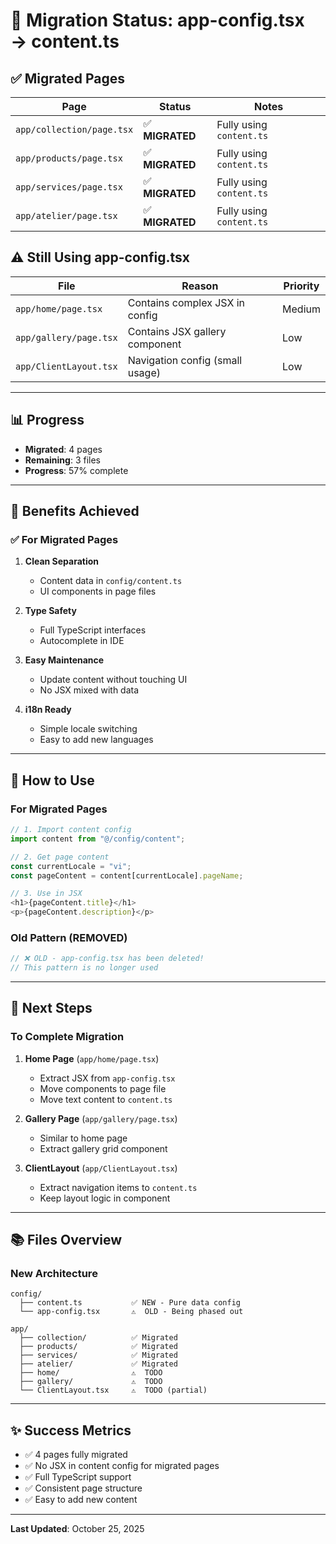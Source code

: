 # 🔄 Migration Status: app-config.tsx → content.ts

## ✅ Migrated Pages

| Page                      | Status          | Notes                    |
| ------------------------- | --------------- | ------------------------ |
| `app/collection/page.tsx` | ✅ **MIGRATED** | Fully using `content.ts` |
| `app/products/page.tsx`   | ✅ **MIGRATED** | Fully using `content.ts` |
| `app/services/page.tsx`   | ✅ **MIGRATED** | Fully using `content.ts` |
| `app/atelier/page.tsx`    | ✅ **MIGRATED** | Fully using `content.ts` |

## ⚠️ Still Using app-config.tsx

| File                   | Reason                          | Priority |
| ---------------------- | ------------------------------- | -------- |
| `app/home/page.tsx`    | Contains complex JSX in config  | Medium   |
| `app/gallery/page.tsx` | Contains JSX gallery component  | Low      |
| `app/ClientLayout.tsx` | Navigation config (small usage) | Low      |

---

## 📊 Progress

- **Migrated**: 4 pages
- **Remaining**: 3 files
- **Progress**: 57% complete

---

## 🎯 Benefits Achieved

### ✅ For Migrated Pages

1. **Clean Separation**
   - Content data in `config/content.ts`
   - UI components in page files
2. **Type Safety**
   - Full TypeScript interfaces
   - Autocomplete in IDE
3. **Easy Maintenance**

   - Update content without touching UI
   - No JSX mixed with data

4. **i18n Ready**
   - Simple locale switching
   - Easy to add new languages

---

## 📝 How to Use

### For Migrated Pages

```typescript
// 1. Import content config
import content from "@/config/content";

// 2. Get page content
const currentLocale = "vi";
const pageContent = content[currentLocale].pageName;

// 3. Use in JSX
<h1>{pageContent.title}</h1>
<p>{pageContent.description}</p>
```

### Old Pattern (REMOVED)

```typescript
// ❌ OLD - app-config.tsx has been deleted!
// This pattern is no longer used
```

---

## 🚀 Next Steps

### To Complete Migration

1. **Home Page** (`app/home/page.tsx`)

   - Extract JSX from `app-config.tsx`
   - Move components to page file
   - Move text content to `content.ts`

2. **Gallery Page** (`app/gallery/page.tsx`)
   - Similar to home page
   - Extract gallery grid component
3. **ClientLayout** (`app/ClientLayout.tsx`)
   - Extract navigation items to `content.ts`
   - Keep layout logic in component

---

## 📚 Files Overview

### New Architecture

```
config/
  ├── content.ts           ✅ NEW - Pure data config
  └── app-config.tsx       ⚠️  OLD - Being phased out

app/
  ├── collection/          ✅ Migrated
  ├── products/            ✅ Migrated
  ├── services/            ✅ Migrated
  ├── atelier/             ✅ Migrated
  ├── home/                ⚠️  TODO
  ├── gallery/             ⚠️  TODO
  └── ClientLayout.tsx     ⚠️  TODO (partial)
```

---

## ✨ Success Metrics

- ✅ 4 pages fully migrated
- ✅ No JSX in content config for migrated pages
- ✅ Full TypeScript support
- ✅ Consistent page structure
- ✅ Easy to add new content

---

**Last Updated**: October 25, 2025

